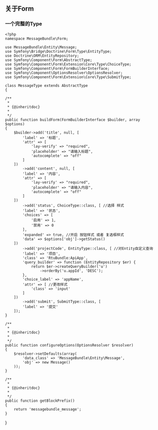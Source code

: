 ## 关于Form
### 一个完整的Type
	<?php
	namespace MessageBundle\Form;
	
	use MessageBundle\Entity\Message;
	use Symfony\Bridge\Doctrine\Form\Type\EntityType;
	use Doctrine\ORM\EntityRepository;
	use Symfony\Component\Form\AbstractType;
	use Symfony\Component\Form\Extension\Core\Type\ChoiceType;
	use Symfony\Component\Form\FormBuilderInterface;
	use Symfony\Component\OptionsResolver\OptionsResolver;
	use Symfony\Component\Form\Extension\Core\Type\SubmitType;
	
	class MessageType extends AbstractType
	{

    /**
     *
     * {@inheritdoc}
     *
     */
    public function buildForm(FormBuilderInterface $builder, array $options)
    {
        $builder->add('title', null, [
            'label' => '标题',
            'attr' => [
                'lay-verify' => "required",
                'placeholder' => "请输入标题",
                'autocomplete' => "off"
            ]
        ])
            ->add('content', null, [
            'label' => '内容',
            'attr' => [
                'lay-verify' => "required",
                'placeholder' => "请输入内容",
                'autocomplete' => "off"
            ]
        ])
            ->add('status', ChoiceType::class, [ //选择 样式
            'label' => '状态',
            'choices' => [
                '启用' => 1,
                '禁用' => 0
            ],
            'expanded' => true, //开启 按钮样式 或者 复选框样式
            'data' => $options['obj']->getStatus()
        ])
            ->add('projectCode', EntityType::class, [ //对Entity自定义查询
            'label' => '项目',
            'class' => 'RtuBundle:ApiApp',
            'query_builder' => function (EntityRepository $er) {
                return $er->createQueryBuilder('u')
                    ->orderBy('u.appId', 'DESC');
            },
            'choice_label' => 'appName',
            'attr' => [ //更改样式
                'class' => 'input'
            ]
        ])
            ->add('submit', SubmitType::class, [
            'label' => '提交'
        ]);
    }

    /**
     *
     * {@inheritdoc}
     *
     */
    public function configureOptions(OptionsResolver $resolver)
    {
        $resolver->setDefaults(array(
            'data_class' => 'MessageBundle\Entity\Message',
            'obj' => new Message()
        ));
    }

    /**
     *
     * {@inheritdoc}
     *
     */
    public function getBlockPrefix()
    {
        return 'messagebundle_message';
    }
}
